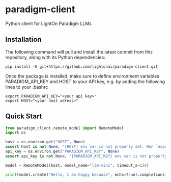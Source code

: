 # paradigm-client
Python client for LightOn Paradigm LLMs

## Installation

The following command will pull and install the latest commit from this repository, along with its Python dependencies:
```
pip install -U git+https://github.com/lightonai/paradigm-client.git
```

Once the package is installed, make sure to define environment variables PARADIGM_API_KEY and HOST to your API key, e.g. by adding the following lines to your .bashrc

```
export PARADIGM_API_KEY="<your api key>"
export HOST="<your host adress>"
```

## Quick Start

```python
from paradigm_client.remote_model import RemoteModel
import os

host = os.environ.get("HOST", None)
assert host is not None, "{HOST} env var is not properly set. Run `export HOST=<value>` in your shell or add it to your `.bashrc`"
api_key = os.environ.get("PARADIGM_API_KEY", None)
assert api_key is not None, "{PARADIGM_API_KEY} env var is not properly set. Run `export PARADIGM_API_KEY=<value>` in your shell or add it to your `.bashrc`"

model = RemoteModel(host, model_name="llm-mini", timeout_s=120)

print(model.create("Hello, I am happy because", echo=True).completions[0].output_text)
```
